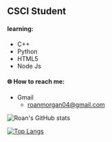 ## CSCI Student
#### learning: 
- C++ 
- Python
- HTML5
- Node Js
#### 🌐 How to reach me:
- Gmail
  - <roanmorgan04@gmail.com>

![Roan's GitHub stats](https://github-readme-stats.vercel.app/api?username=roanmorgan53&show_icons=true&theme=dark&count_private=true)

[![Top Langs](https://github-readme-stats.vercel.app/api/top-langs/?username=roanmorgan53&layout=compact&theme=dark)](https://github.com/roanmorgan53/github-readme-stats)
